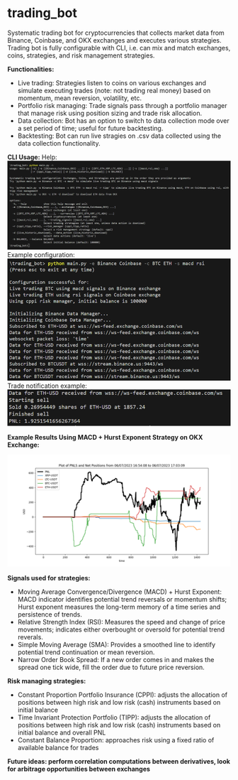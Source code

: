 # trading_bot

Systematic trading bot for cryptocurrencies that collects market data from Binance, Coinbase, and OKX exchanges and executes various strategies. Trading bot is fully configurable with CLI, i.e. can mix and match exchanges, coins, strategies, and risk management strategies.

**Functionalities:**

- Live trading: Strategies listen to coins on various exchanges and simulate executing trades (note: not trading real money) based on momentum, mean reversion, volatility, etc.
- Portfolio risk managing: Trade signals pass through a portfolio manager that manage risk using position sizing and trade risk allocation.
- Data collection: Bot has an option to switch to data collection mode over a set period of time; useful for future backtesting.
- Backtesting: Bot can run live stragies on .csv data collected using the data collection functionality.

**CLI Usage:**
Help:
![](/example/CLI_help.png)
Example configuration:
![](/example/CLI_example_config.png)
Trade notification example:
![](/example/CLI_example_trade_temp.png)

**Example Results Using MACD + Hurst Exponent Strategy on OKX Exchange:**

<!-- <!-- ![PNL from trading BTC, ETH on Coinbase and Binance for 2 hours](/example/pnl_plot.JPG) -->

![Trading various coins on OKX](/example/example_pnl.png)

**Signals used for strategies:**

- Moving Average Convergence/Divergence (MACD) + Hurst Exponent: MACD indicator identifies potential trend reversals or momentum shifts; Hurst exponent measures the long-term memory of a time series and persistence of trends.
- Relative Strength Index (RSI): Measures the speed and change of price movements; indicates either overbought or oversold for potential trend reverals.
- Simple Moving Average (SMA): Provides a smoothed line to identify potential trend continuation or mean reversion.
- Narrow Order Book Spread: If a new order comes in and makes the spread one tick wide, fill the order due to future price reversion.

**Risk managing strategies:**

- Constant Proportion Portfolio Insurance (CPPI): adjusts the allocation of positions between high risk and low risk (cash) instruments based on initial balance
- Time Invariant Protection Portfolio (TIPP): adjusts the allocation of positions between high risk and low risk (cash) instruments based on initial balance and overall PNL
- Constant Balance Proportion: approaches risk using a fixed ratio of available balance for trades

**Future ideas: perform correlation computations between derivatives, look for arbitrage opportunities between exchanges**

